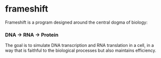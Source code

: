# frameshift
Frameshift is a program designed around the central dogma of biology:
### DNA -> RNA -> Protein
The goal is to simulate DNA transcription and RNA translation in a cell, in a way that is faithful to the biological processes but also maintains efficiency.

